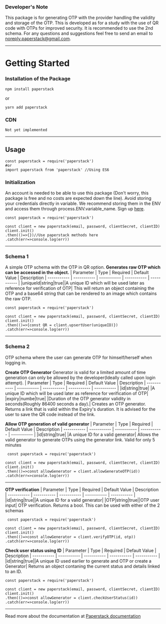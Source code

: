 ### Developer's Note
This package is for generating OTP with the provider handling the validity and storage of the OTP. This is developed as for a study with the use of QR code with OTPs for improved security. It is recommended to use the 2nd schema. For any questions and suggestions feel free to send an email to [noreply.paperstack@gmail.com]().

---

# Getting Started

### Installation of the Package 
```
npm install paperstack
```
or
```
yarn add paperstack
```
### CDN
```
Not yet implemented
```

---

## Usage
```
const paperstack = require('paperstack')
#or
import paperstack from 'paperstack' //Using ES6
```

### Initialization
An account is needed to be able to use this package (Don't worry, this package is free and no costs are expected down the line). Avoid storing your credentials directly in variable. We recommend storing them in the ENV and access them through process.ENV.variable_name. Sign up [here](https://paperstack-drab.vercel.app/).
```
const paperstack = require('paperstack')

const client = new paperstack(email, password, clientSecret, clientID)
client.init()
.then(()=>{})//Use paperstack methods here
.catch(err=>console.log(err))
```

---

### Schema 1
A simple OTP schema with the OTP in QR option. 
**Generates raw OTP which can be accessed in the object.**
| Parameter | Type | Required | Default Value | Description
| ----------- | ----------- | ----------- | ----------- | ----------- |
|uniqueId|string|true||A unique ID which will be used later as reference for verification of OTP|
This will return an object containing the OTP and a base64 string that can be rendered to an image which contains the raw OTP.
```
const paperstack = require('paperstack')

const client = new paperstack(email, password, clientSecret, clientID)
client.init()
.then(()=>{const QR = client.upsertUser(uniqueID)})
.catch(err=>console.log(err))
```

---
### Schema 2 
OTP schema where the user can generate OTP for himself/herself when logging in.

**Create OTP Generator**
Generator is valid for a limited amount of time generation can only be allowed by the developer(Ideally called upon login attempt).
| Parameter | Type | Required | Default Value | Description
| ----------- | ----------- | ----------- | ----------- | ----------- |
|id|string|true| |A unique ID which will be used later as reference for verification of OTP|
|expiry|numbe|true| |Duration of the OTP generator validity in seconds(Roughly 86400 seconds a day).|
Creates an OTP generator. Returns a link that is valid within the Expiry's duration. It is advised for the user to save the QR code instead of the link.

**Allow OTP generation of valid generator**
| Parameter | Type | Required | Default Value | Description
| ----------- | ----------- | ----------- | ----------- | ----------- |
|id|string|true| |A unique ID for a valid generator|
Allows the valid generator to generate OTPs using the generator link. Valid for only 5 minutes
```
 const paperstack = require('paperstack')

const client = new paperstack(email, password, clientSecret, clientID)
client.init()
.then(()=>const allowGenerator = client.allowGenerateOTP(id))
.catch(err=>console.log(err))
```
---

**OTP verification**
| Parameter | Type | Required | Default Value | Description
| ----------- | ----------- | ----------- | ----------- | ----------- |
|id|string|true||A unique ID for a valid generator|
|OTP|string|true||OTP user input|
OTP verification. Returns a bool. This can be used with either of the 2 schemas
```
 const paperstack = require('paperstack')

const client = new paperstack(email, password, clientSecret, clientID)
client.init()
.then(()=>const allowGenerator = client.verifyOTP(id, otp))
.catch(err=>console.log(err))
```

**Check user status using ID**
| Parameter | Type | Required | Default Value | Description
| ----------- | ----------- | ----------- | ----------- | ----------- |
|id|string|true||A unique ID used earlier to generate and OTP or create a Generator|
Returns an object contaning the current status and details linked to an ID.
```
const paperstack = require('paperstack')

const client = new paperstack(email, password, clientSecret, clientID)
client.init()
.then(()=>const allowGenerator = client.checkUserStatus(id))
.catch(err=>console.log(err))
```

---

Read more about the documentation at [Paperstack documentation](https://paperstack-drab.vercel.app/app/documentation)